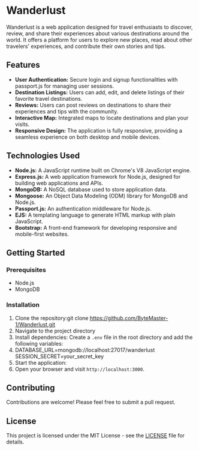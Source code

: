 # Wanderlust

Wanderlust is a web application designed for travel enthusiasts to discover, review, and share their experiences about various destinations around the world. It offers a platform for users to explore new places, read about other travelers' experiences, and contribute their own stories and tips.

## Features

- **User Authentication:** Secure login and signup functionalities with passport.js for managing user sessions.
- **Destination Listings:** Users can add, edit, and delete listings of their favorite travel destinations.
- **Reviews:** Users can post reviews on destinations to share their experiences and tips with the community.
- **Interactive Map:** Integrated maps to locate destinations and plan your visits.
- **Responsive Design:** The application is fully responsive, providing a seamless experience on both desktop and mobile devices.

## Technologies Used

- **Node.js:** A JavaScript runtime built on Chrome's V8 JavaScript engine.
- **Express.js:** A web application framework for Node.js, designed for building web applications and APIs.
- **MongoDB:** A NoSQL database used to store application data.
- **Mongoose:** An Object Data Modeling (ODM) library for MongoDB and Node.js.
- **Passport.js:** An authentication middleware for Node.js.
- **EJS:** A templating language to generate HTML markup with plain JavaScript.
- **Bootstrap:** A front-end framework for developing responsive and mobile-first websites.

## Getting Started

### Prerequisites

- Node.js
- MongoDB

### Installation

1. Clone the repository:git clone https://github.com/ByteMaster-1/Wanderlust.git
2. Navigate to the project directory
3.  Install dependencies: Create a `.env` file in the root directory and add the following variables:
4.  DATABASE_URL=mongodb://localhost:27017/wanderlust SESSION_SECRET=your_secret_key
5.  Start the application:
6.  Open your browser and visit `http://localhost:3000`.

## Contributing

Contributions are welcome! Please feel free to submit a pull request.

## License

This project is licensed under the MIT License - see the [LICENSE](LICENSE) file for details.
